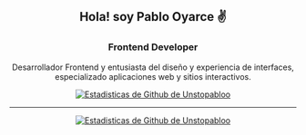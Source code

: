 <h2 align="center">Hola! soy Pablo Oyarce ✌️</h2>
<h3 align="center">Frontend Developer</h3>

<p align="center">
  Desarrollador Frontend y entusiasta del diseño y experiencia de interfaces, especializado aplicaciones web y sitios interactivos.
</p>
<div align="center">
  
  [![Estadisticas de Github de Unstopabloo](https://github-readme-stats.vercel.app/api?username=unstopabloo&show_icons=true&locale=es&theme=dark#gh-dark-mode-only)](https://github.com/unstopabloo/github-readme-stats#gh-dark-mode-only)
  
  --------------

[![Estadisticas de Github de Unstopabloo](https://github-readme-stats.vercel.app/api/top-langs/?username=unstopabloo&show_icons=true&theme=dark#gh-dark-mode-only&locale=es)](https://github.com/unstopabloo/github-readme-stats#gh-dark-mode-only)
</div>
